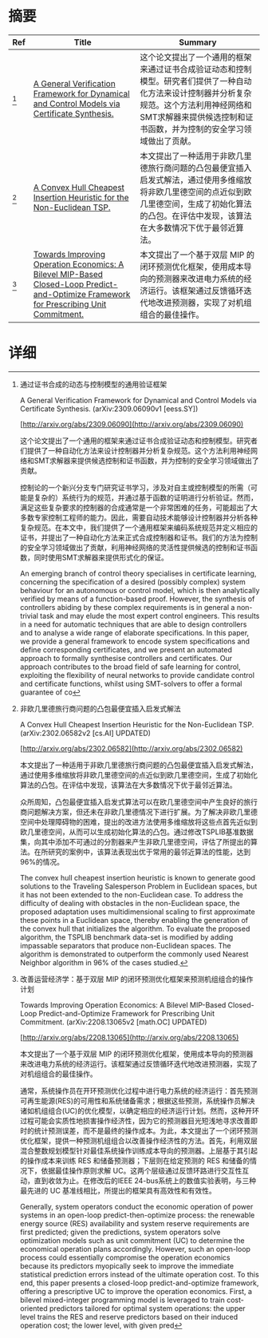 # 摘要

| Ref | Title | Summary |
| --- | --- | --- |
| [^1] | [A General Verification Framework for Dynamical and Control Models via Certificate Synthesis.](http://arxiv.org/abs/2309.06090) | 这个论文提出了一个通用的框架来通过证书合成验证动态和控制模型。研究者们提供了一种自动化方法来设计控制器并分析复杂规范。这个方法利用神经网络和SMT求解器来提供候选控制和证书函数，并为控制的安全学习领域做出了贡献。 |
| [^2] | [A Convex Hull Cheapest Insertion Heuristic for the Non-Euclidean TSP.](http://arxiv.org/abs/2302.06582) | 本文提出了一种适用于非欧几里德旅行商问题的凸包最便宜插入启发式解法，通过使用多维缩放将非欧几里德空间的点近似到欧几里德空间，生成了初始化算法的凸包。在评估中发现，该算法在大多数情况下优于最邻近算法。 |
| [^3] | [Towards Improving Operation Economics: A Bilevel MIP-Based Closed-Loop Predict-and-Optimize Framework for Prescribing Unit Commitment.](http://arxiv.org/abs/2208.13065) | 本文提出了一个基于双层 MIP 的闭环预测优化框架，使用成本导向的预测器来改进电力系统的经济运行。该框架通过反馈循环迭代地改进预测器，实现了对机组组合的最佳操作。 |

# 详细

[^1]: 通过证书合成的动态与控制模型的通用验证框架

    A General Verification Framework for Dynamical and Control Models via Certificate Synthesis. (arXiv:2309.06090v1 [eess.SY])

    [http://arxiv.org/abs/2309.06090](http://arxiv.org/abs/2309.06090)

    这个论文提出了一个通用的框架来通过证书合成验证动态和控制模型。研究者们提供了一种自动化方法来设计控制器并分析复杂规范。这个方法利用神经网络和SMT求解器来提供候选控制和证书函数，并为控制的安全学习领域做出了贡献。

    

    控制论的一个新兴分支专门研究证书学习，涉及对自主或控制模型的所需（可能是复杂的）系统行为的规范，并通过基于函数的证明进行分析验证。然而，满足这些复杂要求的控制器的合成通常是一个非常困难的任务，可能超出了大多数专家控制工程师的能力。因此，需要自动技术能够设计控制器并分析各种复杂规范。在本文中，我们提供了一个通用框架来编码系统规范并定义相应的证书，并提出了一种自动化方法来正式合成控制器和证书。我们的方法为控制的安全学习领域做出了贡献，利用神经网络的灵活性提供候选的控制和证书函数，同时使用SMT求解器来提供形式化的保证。

    An emerging branch of control theory specialises in certificate learning, concerning the specification of a desired (possibly complex) system behaviour for an autonomous or control model, which is then analytically verified by means of a function-based proof. However, the synthesis of controllers abiding by these complex requirements is in general a non-trivial task and may elude the most expert control engineers. This results in a need for automatic techniques that are able to design controllers and to analyse a wide range of elaborate specifications. In this paper, we provide a general framework to encode system specifications and define corresponding certificates, and we present an automated approach to formally synthesise controllers and certificates. Our approach contributes to the broad field of safe learning for control, exploiting the flexibility of neural networks to provide candidate control and certificate functions, whilst using SMT-solvers to offer a formal guarantee of co
    
[^2]: 非欧几里德旅行商问题的凸包最便宜插入启发式解法

    A Convex Hull Cheapest Insertion Heuristic for the Non-Euclidean TSP. (arXiv:2302.06582v2 [cs.AI] UPDATED)

    [http://arxiv.org/abs/2302.06582](http://arxiv.org/abs/2302.06582)

    本文提出了一种适用于非欧几里德旅行商问题的凸包最便宜插入启发式解法，通过使用多维缩放将非欧几里德空间的点近似到欧几里德空间，生成了初始化算法的凸包。在评估中发现，该算法在大多数情况下优于最邻近算法。

    

    众所周知，凸包最便宜插入启发式算法可以在欧几里德空间中产生良好的旅行商问题解决方案，但还未在非欧几里德情况下进行扩展。为了解决非欧几里德空间中处理障碍物的困难，提出的改进方法使用多维缩放将这些点首先近似到欧几里德空间，从而可以生成初始化算法的凸包。通过修改TSPLIB基准数据集，向其中添加不可通过的分割器来产生非欧几里德空间，评估了所提出的算法。在所研究的案例中，该算法表现出优于常用的最邻近算法的性能，达到96%的情况。

    The convex hull cheapest insertion heuristic is known to generate good solutions to the Traveling Salesperson Problem in Euclidean spaces, but it has not been extended to the non-Euclidean case. To address the difficulty of dealing with obstacles in the non-Euclidean space, the proposed adaptation uses multidimensional scaling to first approximate these points in a Euclidean space, thereby enabling the generation of the convex hull that initializes the algorithm. To evaluate the proposed algorithm, the TSPLIB benchmark data-set is modified by adding impassable separators that produce non-Euclidean spaces. The algorithm is demonstrated to outperform the commonly used Nearest Neighbor algorithm in 96% of the cases studied.
    
[^3]: 改善运营经济学：基于双层 MIP 的闭环预测优化框架来预测机组组合的操作计划

    Towards Improving Operation Economics: A Bilevel MIP-Based Closed-Loop Predict-and-Optimize Framework for Prescribing Unit Commitment. (arXiv:2208.13065v2 [math.OC] UPDATED)

    [http://arxiv.org/abs/2208.13065](http://arxiv.org/abs/2208.13065)

    本文提出了一个基于双层 MIP 的闭环预测优化框架，使用成本导向的预测器来改进电力系统的经济运行。该框架通过反馈循环迭代地改进预测器，实现了对机组组合的最佳操作。

    

    通常，系统操作员在开环预测优化过程中进行电力系统的经济运行：首先预测可再生能源(RES)的可用性和系统储备需求；根据这些预测，系统操作员解决诸如机组组合(UC)的优化模型，以确定相应的经济运行计划。然而，这种开环过程可能会实质性地损害操作经济性，因为它的预测器目光短浅地寻求改善即时的统计预测误差，而不是最终的操作成本。为此，本文提出了一个闭环预测优化框架，提供一种预测机组组合以改善操作经济性的方法。首先，利用双层混合整数规划模型针对最佳系统操作训练成本导向的预测器。上层基于其引起的操作成本来训练 RES 和储备预测器；下层则在给定预测的 RES 和储备的情况下，依据最佳操作原则求解 UC。这两个层级通过反馈环路进行交互性互动，直到收敛为止。在修改后的IEEE 24-bus系统上的数值实验表明，与三种最先进的 UC 基准线相比，所提出的框架具有高效性和有效性。

    Generally, system operators conduct the economic operation of power systems in an open-loop predict-then-optimize process: the renewable energy source (RES) availability and system reserve requirements are first predicted; given the predictions, system operators solve optimization models such as unit commitment (UC) to determine the economical operation plans accordingly. However, such an open-loop process could essentially compromise the operation economics because its predictors myopically seek to improve the immediate statistical prediction errors instead of the ultimate operation cost. To this end, this paper presents a closed-loop predict-and-optimize framework, offering a prescriptive UC to improve the operation economics. First, a bilevel mixed-integer programming model is leveraged to train cost-oriented predictors tailored for optimal system operations: the upper level trains the RES and reserve predictors based on their induced operation cost; the lower level, with given pred
    

